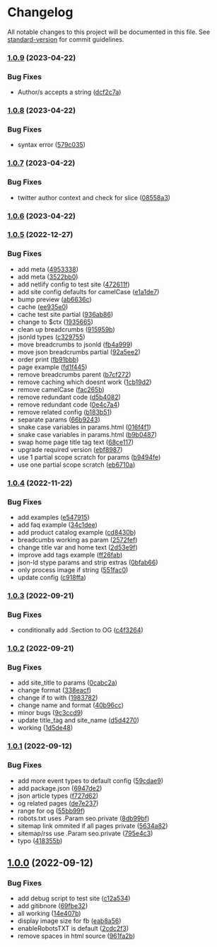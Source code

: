 # Changelog

All notable changes to this project will be documented in this file. See [standard-version](https://github.com/conventional-changelog/standard-version) for commit guidelines.

### [1.0.9](https://github.com/future-wd/hugo-seo/compare/v1.0.8...v1.0.9) (2023-04-22)


### Bug Fixes

* Author/s accepts a string ([dcf2c7a](https://github.com/future-wd/hugo-seo/commit/dcf2c7acefd0f7639be148856193e2e6cf0188b8))

### [1.0.8](https://github.com/future-wd/hugo-seo/compare/v1.0.7...v1.0.8) (2023-04-22)


### Bug Fixes

* syntax error ([579c035](https://github.com/future-wd/hugo-seo/commit/579c035c1026a8ee05ada69db54878f31bf7541d))

### [1.0.7](https://github.com/future-wd/hugo-seo/compare/v1.0.6...v1.0.7) (2023-04-22)


### Bug Fixes

* twitter author context and check for slice ([08558a3](https://github.com/future-wd/hugo-seo/commit/08558a337e74a0694b39febc4e6a7d8b7d54c54b))

### [1.0.6](https://github.com/future-wd/hugo-seo/compare/v1.0.5...v1.0.6) (2023-04-22)

### [1.0.5](https://github.com/future-wd/hugo-seo/compare/v1.0.4...v1.0.5) (2022-12-27)


### Bug Fixes

* add meta ([4953338](https://github.com/future-wd/hugo-seo/commit/49533381e38e5dcaa011b0ba777ca9307689e230))
* add meta ([3522bb0](https://github.com/future-wd/hugo-seo/commit/3522bb0208f3a601036a707066fb65b482a644a6))
* add netlify config to test site ([472611f](https://github.com/future-wd/hugo-seo/commit/472611f066b8ba4e410ec54a830f00a1ae86a5c6))
* add site config defaults for camelCase ([e1a1de7](https://github.com/future-wd/hugo-seo/commit/e1a1de76901be044bd05bc51efb4e8b998ad234f))
* bump preview ([ab6636c](https://github.com/future-wd/hugo-seo/commit/ab6636cef656d8fdd49d9dd4201542d055915111))
* cache ([ee935e0](https://github.com/future-wd/hugo-seo/commit/ee935e0baf471cb1172e61e45ad03247b02ddb9d))
* cache test site partial ([936ab86](https://github.com/future-wd/hugo-seo/commit/936ab86a39777dfb897bff0e772b0dbae867cfed))
* change to $ctx ([1935665](https://github.com/future-wd/hugo-seo/commit/1935665fb3d84e67c4abf6bac7e199e0a40df80d))
* clean up breadcrumbs ([915959b](https://github.com/future-wd/hugo-seo/commit/915959bd66ffda75184c3e9ed39860ff8f1d0aa1))
* jsonld types ([c329755](https://github.com/future-wd/hugo-seo/commit/c329755aee2e5bc2dcbd55ef2219b9d05180e038))
* move breadcrumbs to jsonld ([fb4a999](https://github.com/future-wd/hugo-seo/commit/fb4a999e4b04a19b25421104d1d316cb1b2f168a))
* move json breadcrumbs partial ([92a5ee2](https://github.com/future-wd/hugo-seo/commit/92a5ee2ae3c45791d02087e4ad5569a3c90809ed))
* order print ([fb91bbb](https://github.com/future-wd/hugo-seo/commit/fb91bbbc2cc855ea9319a6c1f1794565696f7d28))
* page example ([fd1f445](https://github.com/future-wd/hugo-seo/commit/fd1f4452f568e3ece696820f17a8103578ba96cd))
* remove breadcrumbs parent ([b7cf272](https://github.com/future-wd/hugo-seo/commit/b7cf272e27bb1b0979dcd7a03c2c02e5b2996fbd))
* remove caching which doesnt work ([1cb19d2](https://github.com/future-wd/hugo-seo/commit/1cb19d2730291fae2c28123da92260557bc90d7b))
* remove camelCase ([fac265b](https://github.com/future-wd/hugo-seo/commit/fac265b4e9c8df8cb0fafb4a6be6a72d62856cbf))
* remove redundant code ([d5b4082](https://github.com/future-wd/hugo-seo/commit/d5b4082cb61322230659ec26b3ce7190b8c213d1))
* remove redundant code ([0e4c7a4](https://github.com/future-wd/hugo-seo/commit/0e4c7a465d41d62c268b0b894c7cc491b12d79c4))
* remove related config ([b183b51](https://github.com/future-wd/hugo-seo/commit/b183b51ef04b2b09afc8498f014b6da77595da36))
* separate params ([66b9243](https://github.com/future-wd/hugo-seo/commit/66b9243a3813ea65cb0b57d7aee8bb3f69406181))
* snake case variables in params.html ([016f4f1](https://github.com/future-wd/hugo-seo/commit/016f4f1e9801074bcfc6fc8e64ee521f23d22b51))
* snake case variables in params.html ([b9b0487](https://github.com/future-wd/hugo-seo/commit/b9b048768423eb6729cef36b4a22f6fac29d4e84))
* swap home page title tag text ([68ce117](https://github.com/future-wd/hugo-seo/commit/68ce117db79a025668742389dd978caaf6a3e307))
* upgrade required version ([ebf8987](https://github.com/future-wd/hugo-seo/commit/ebf898779d180af6283882566cdcd33860fa2486))
* use 1 partial scope scratch for params ([b9494fe](https://github.com/future-wd/hugo-seo/commit/b9494fea6cf27a9bdf72759197cd4478922c485e))
* use one partial scope scratch ([eb6710a](https://github.com/future-wd/hugo-seo/commit/eb6710af3cdb2072e8d7ae139e4890e34674fe11))

### [1.0.4](https://github.com/future-wd/hugo-seo/compare/v1.0.3...v1.0.4) (2022-11-22)


### Bug Fixes

* add examples ([e547915](https://github.com/future-wd/hugo-seo/commit/e547915e09611085343e383f0c2a54196c90d626))
* add faq example ([34c1dee](https://github.com/future-wd/hugo-seo/commit/34c1dee65d00a2febe2481addb86b1012da222a5))
* add product catalog example ([cd8430b](https://github.com/future-wd/hugo-seo/commit/cd8430bf4c665e35c4e6252e30a282c1108d6e05))
* breadcumbs working as param ([2572fef](https://github.com/future-wd/hugo-seo/commit/2572fef4bbd2bca19648138effe74b79a21fdd0d))
* change title var and home text ([2d53e9f](https://github.com/future-wd/hugo-seo/commit/2d53e9faaf0ed90fe4d530ebac4e43aded75f246))
* improve add tags example ([ff26fab](https://github.com/future-wd/hugo-seo/commit/ff26fab2cefde9c4175773339f26d9283b6b7230))
* json-ld stype params and strip extras ([0bfab66](https://github.com/future-wd/hugo-seo/commit/0bfab66f078f4cbb9ca601e1c2f61706a44c7618))
* only process image if string ([551fac0](https://github.com/future-wd/hugo-seo/commit/551fac0d40c1232606d15fd0789534fd18134f21))
* update config ([c918ffa](https://github.com/future-wd/hugo-seo/commit/c918ffa042391135628ba8f6c7b4730a485c03c0))

### [1.0.3](https://github.com/future-wd/hugo-seo/compare/v1.0.2...v1.0.3) (2022-09-21)


### Bug Fixes

* conditionally add .Section to OG ([c4f3264](https://github.com/future-wd/hugo-seo/commit/c4f3264b369a3ef9718ee9fefb3baea4cc3895b4))

### [1.0.2](https://github.com/future-wd/hugo-seo/compare/v1.0.1...v1.0.2) (2022-09-21)


### Bug Fixes

* add site_title to params ([0cabc2a](https://github.com/future-wd/hugo-seo/commit/0cabc2abf054ef4cec7ba75ff35bbb3a03b9425f))
* change format ([338eacf](https://github.com/future-wd/hugo-seo/commit/338eacf41f4399568061891b759903911c9980ff))
* change if to with ([1983782](https://github.com/future-wd/hugo-seo/commit/198378284da8f93a32192ff64a72a820942126a3))
* change name and format ([40b96cc](https://github.com/future-wd/hugo-seo/commit/40b96ccc56f1607ffc3e4d799cd9dcea54bc3b8a))
* minor bugs ([9c3ccd9](https://github.com/future-wd/hugo-seo/commit/9c3ccd9039a83fef7af05fe7b6a801766f052e05))
* update title_tag and site_name ([d5d4270](https://github.com/future-wd/hugo-seo/commit/d5d4270635902a393adc38d7afb824ae1a960072))
* working ([1d5de48](https://github.com/future-wd/hugo-seo/commit/1d5de484ed3b446f85481b70c68f553da9b5ff83))

### [1.0.1](https://github.com/future-wd/hugo-seo/compare/v1.0.0...v1.0.1) (2022-09-12)


### Bug Fixes

* add more event types to default config ([59cdae9](https://github.com/future-wd/hugo-seo/commit/59cdae9246465e3abe6524c7a0eb4f636ec17986))
* add package.json ([6947de2](https://github.com/future-wd/hugo-seo/commit/6947de2c9043a04362c066222338260b66e36c92))
* json article types ([f727d62](https://github.com/future-wd/hugo-seo/commit/f727d62a8f20672ccb748923bbec83b053e63862))
* og related pages ([de7e237](https://github.com/future-wd/hugo-seo/commit/de7e237bb86beb709d5f26785f48b28a15840251))
* range for og ([55bb99f](https://github.com/future-wd/hugo-seo/commit/55bb99f2a8f0ba594a94420c0b6e465160ee26ae))
* robots.txt uses .Param seo.private ([8db99bf](https://github.com/future-wd/hugo-seo/commit/8db99bf7d70fb42a563f8717f7d454b2368bb3ed))
* sitemap link ommited if all pages private ([5634a82](https://github.com/future-wd/hugo-seo/commit/5634a82bcddc38ff69fe6dfcd73729da19eb152a))
* sitemap/rss use .Param seo.private ([795e4c3](https://github.com/future-wd/hugo-seo/commit/795e4c304449782f95512da50878955855486119))
* typo ([418355b](https://github.com/future-wd/hugo-seo/commit/418355b55f98ec17b1a3708a7af980931c6b146e))

## [1.0.0](https://github.com/future-wd/hugo-seo/compare/v0.1.10...v1.0.0) (2022-09-12)


### Bug Fixes

* add debug script to test site ([c12a534](https://github.com/future-wd/hugo-seo/commit/c12a53487ca4f156a4a1bb26d090f045a3f8cb8c))
* add gitibnore ([69fbe32](https://github.com/future-wd/hugo-seo/commit/69fbe32d4abac042fd6efafd22ef36061303e680))
* all working ([14e407b](https://github.com/future-wd/hugo-seo/commit/14e407b3b5d573bb9244bf4739960080e6a33772))
* display image size for fb ([eab8a56](https://github.com/future-wd/hugo-seo/commit/eab8a56057dcef70eedc75157328b3983b00c3b6))
* enableRobotsTXT is default ([2cdc2f3](https://github.com/future-wd/hugo-seo/commit/2cdc2f3ed2a75b9a8ab4ef9e3307dd17651b0748))
* remove spaces in html source ([961fa2b](https://github.com/future-wd/hugo-seo/commit/961fa2b1cbf3aad432ae2274d966548f68272f4e))
